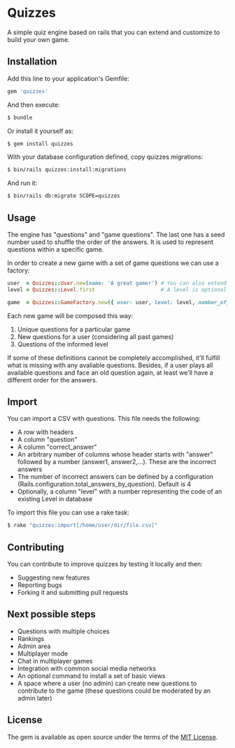 # Quizzes
A simple quiz engine based on rails that you can extend and customize to build your own game.

## Installation
Add this line to your application's Gemfile:

```ruby
gem 'quizzes'
```

And then execute:
```bash
$ bundle
```

Or install it yourself as:
```bash
$ gem install quizzes
```

With your database configuration defined, copy quizzes migrations:
```bash
$ bin/rails quizzes:install:migrations
```

And run it:
```bash
$ bin/rails db:migrate SCOPE=quizzes
```

## Usage
The engine has "questions" and "game questions". The last one has a seed number used to shuffle the order of the answers. It is used to represent questions within a specific game.

In order to create a new game with a set of game questions we can use a factory:
```ruby
user  = Quizzes::User.new(name: 'A great gamer') # You can also extend this class and use your own
level = Quizzes::Level.first                     # A level is optional to create a game

game  = Quizzes::GameFactory.new({ user: user, level: level, number_of_questions: 20 }).generate
```
Each new game will be composed this way:

1. Unique questions for a particular game
2. New questions for a user (considering all past games)
3. Questions of the informed level

If some of these definitions cannot be completely accomplished, it'll fulfill what is missing with any avaliable questions. Besides, if a user plays all available questions and face an old question again, at least we'll have a different order for the answers.

## Import
You can import a CSV with questions. This file needs the following:

- A row with headers
- A column "question"
- A column "correct_answer"
- An arbitrary number of columns whose header starts with "answer" followed by a number (answer1, answer2,...). These are the incorrect answers
- The number of incorrect answers can be defined by a configuration (Rails.configuration.total_answers_by_question). Default is 4
- Optionally, a column "level" with a number representing the code of an existing Level in database

To import this file you can use a rake task:
```bash
$ rake "quizzes:import[/home/user/dir/file.csv]"
```

## Contributing
You can contribute to improve quizzes by testing it locally and then:

- Suggesting new features
- Reporting bugs
- Forking it and submitting pull requests

## Next possible steps

- Questions with multiple choices
- Rankings
- Admin area
- Multiplayer mode
- Chat in multiplayer games
- Integration with common social media networks
- An optional command to install a set of basic views
- A space where a user (no admin) can create new questions to contribute to the game (these questions could be moderated by an admin later)

## License
The gem is available as open source under the terms of the [MIT License](http://opensource.org/licenses/MIT).
